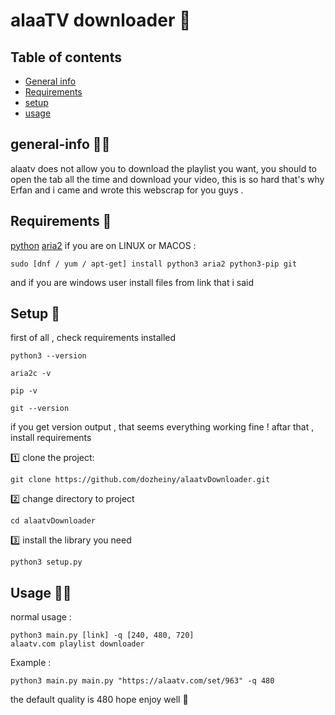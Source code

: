 # alaaTV downloader 🤩

## Table of contents
* [General info](#general-info)
* [Requirements](#requirements)
* [setup](#setup)
* [usage](#usage)

## general-info 🐱‍🚀
alaatv does not allow you to download the playlist you want, you should to open the tab all the time and download your video, this is so hard that's why Erfan and i came and wrote this webscrap for you guys .

## Requirements 👾
[python](https://python.org)
[aria2](http://aria2.github.io/)
if you are on LINUX or MACOS :
```
sudo [dnf / yum / apt-get] install python3 aria2 python3-pip git
```
and if you are windows user install files from link that i said

## Setup 👀
first of all , check requirements installed 
```
python3 --version
```
```
aria2c -v
```
```
pip -v
```
```
git --version
```

if you get version output , that seems everything working fine !
aftar that , install requirements

1️⃣ clone the project:
```
git clone https://github.com/dozheiny/alaatvDownloader.git
```
2️⃣ change directory to project
```
cd alaatvDownloader
```
3️⃣ install the library you need
```
python3 setup.py
```

## Usage 🐱‍👤
normal usage :
```
python3 main.py [link] -q [240, 480, 720]
alaatv.com playlist downloader
```
Example :
```
python3 main.py main.py "https://alaatv.com/set/963" -q 480
```
the default quality is 480
hope enjoy well 🧙‍
